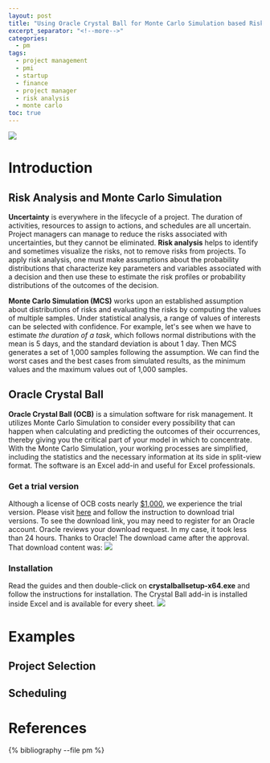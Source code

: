```yaml
---
layout: post
title: "Using Oracle Crystal Ball for Monte Carlo Simulation based Risk Analysis"
excerpt_separator: "<!--more-->"
categories:
  - pm
tags:
  - project management
  - pmi
  - startup
  - finance
  - project manager
  - risk analysis
  - monte carlo
toc: true
---
```

![](/assets/img/cb02.PNG)


<!--more-->

# Introduction

## Risk Analysis and Monte Carlo Simulation

__Uncertainty__ is everywhere in the lifecycle of a project.
The duration of activities, resources to assign to actions, and schedules are all uncertain.
Project managers can manage to reduce the risks associated with uncertainties, but they cannot be eliminated.
__Risk analysis__ helps to identify and sometimes visualize the risks, not to remove risks from projects.
To apply risk analysis, one must make assumptions about the probability distributions that characterize key parameters and variables associated with a decision and then use these to estimate the risk profiles or probability distributions of the outcomes of the decision.

__Monte Carlo Simulation (MCS)__ works upon an established assumption about distributions of risks and evaluating the risks by computing the values of multiple samples.
Under statistical analysis, a range of values of interests can be selected with confidence.
For example, let's see when we have to estimate _the duration of a task_, which follows normal distributions with the mean is 5 days, and the standard deviation is about 1 day.
Then MCS generates a set of 1,000 samples following the assumption.
We can find the worst cases and the best cases from simulated results, as the minimum values and the maximum values out of 1,000 samples.

## Oracle Crystal Ball

__Oracle Crystal Ball (OCB)__ is a simulation software for risk management.
It utilizes Monte Carlo Simulation to consider every possibility that can happen when calculating and predicting the outcomes of their occurrences, thereby giving you the critical part of your model in which to concentrate.
With the Monte Carlo Simulation, your working processes are simplified, including the statistics and the necessary information at its side in split-view format.
The software is an Excel add-in and useful for Excel professionals.

### Get a trial version

Although a license of OCB costs nearly [$1,000](https://shop.oracle.com/apex/product?p1=oraclecrystalball&p2=&p3=&p4=&p5=&sc=ocom_crystalball), we experience the trial version.
Please visit [here](https://www.oracle.com/middleware/technologies/crystalball/downloads.html#) and follow the instruction to download trial versions.
To see the download link, you may need to register for an Oracle account.
Oracle reviews your download request.
In my case, it took less than 24 hours.
Thanks to Oracle!
The download came after the approval.
That download content was:
![](/assets/img/cb03.PNG)

### Installation

Read the guides and then double-click on __crystalballsetup-x64.exe__ and follow the instructions for installation.
The Crystal Ball add-in is installed inside Excel and is available for every sheet.
![](/assets/img/cb04.PNG)

# Examples

## Project Selection

## Scheduling

# References

{% bibliography --file pm %}